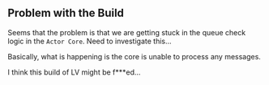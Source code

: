 ## Problem with the Build

Seems that the problem is that we are getting stuck in the queue check logic in the ``Actor Core``.  Need to investigate this...

Basically, what is happening is the core is unable to process any messages.

I think this build of LV might be f***ed...
